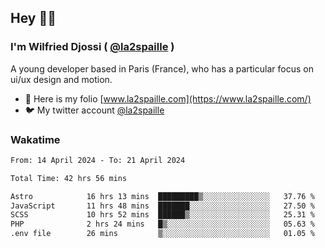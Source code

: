 ## Hey 👋🏾
### I'm Wilfried Djossi ( <a href="https://twitter.com/la2spaille/" target="_blank">@la2spaille</a> )
A young developer based in Paris (France), who has a particular focus on ui/ux design and motion.

- 🎨 Here is my folio [www.la2spaille.com](https://www.la2spaille.com/)
- 🐦 My twitter account [@la2spaille](https://twitter.com/la2spaille/)

### Wakatime
<!--START_SECTION:waka-->

```txt
From: 14 April 2024 - To: 21 April 2024

Total Time: 42 hrs 56 mins

Astro            16 hrs 13 mins  █████████▒░░░░░░░░░░░░░░░   37.76 %
JavaScript       11 hrs 48 mins  ███████░░░░░░░░░░░░░░░░░░   27.50 %
SCSS             10 hrs 52 mins  ██████▒░░░░░░░░░░░░░░░░░░   25.31 %
PHP              2 hrs 24 mins   █▒░░░░░░░░░░░░░░░░░░░░░░░   05.63 %
.env file        26 mins         ▒░░░░░░░░░░░░░░░░░░░░░░░░   01.05 %
```

<!--END_SECTION:waka-->
<!--
**la2spaille/la2spaille** is a ✨ _special_ ✨ repository because its `README.md` (this file) appears on your GitHub profile.

Here are some ideas to get you started:

- 🔭 I’m currently working on ...
- 🌱 I’m currently learning ...
- 👯 I’m looking to collaborate on ...
- 🤔 I’m looking for help with ...
- 💬 Ask me about ...
- 📫 How to reach me: ...
- 😄 Pronouns: ...
- ⚡ Fun fact: ...
-->
